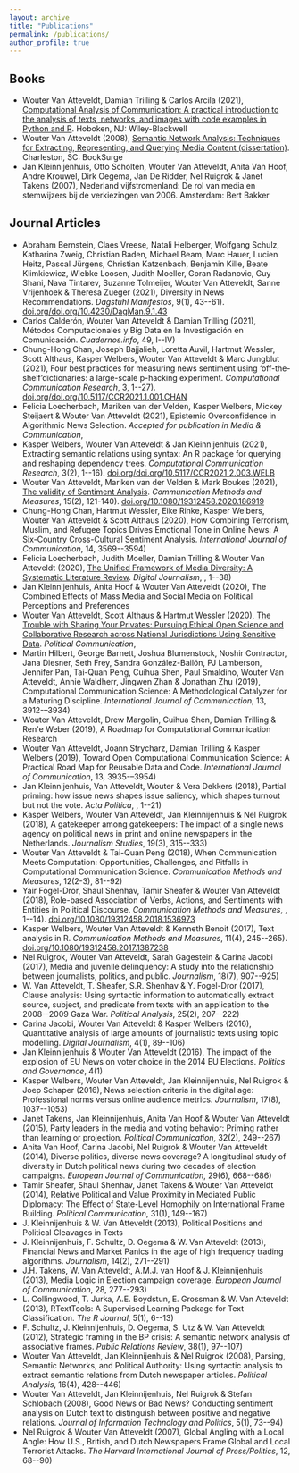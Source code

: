 ```yaml
---
layout: archive
title: "Publications"
permalink: /publications/
author_profile: true
---
```


## Books

- Wouter Van Atteveldt, Damian Trilling & Carlos Arcila (2021), [Computational Analysis of Communication: A practical introduction to the analysis of texts, networks, and images with code examples in Python and R](http://cssbook.net). Hoboken, NJ: Wiley-Blackwell
- Wouter Van Atteveldt (2008), [Semantic Network Analysis: Techniques for Extracting, Representing, and Querying Media Content (dissertation)](https://vanatteveldt.com/files/vanatteveldt_semanticnetworkanalysis.pdf). Charleston, SC: BookSurge
- Jan Kleinnijenhuis, Otto Scholten, Wouter Van Atteveldt, Anita Van Hoof, Andre Krouwel, Dirk Oegema, Jan De Ridder, Nel Ruigrok & Janet Takens (2007), Nederland vijfstromenland: De rol van media en stemwijzers bij de verkiezingen van 2006. Amsterdam: Bert Bakker
## Journal Articles

- Abraham Bernstein, Claes Vreese, Natali Helberger, Wolfgang Schulz, Katharina Zweig, Christian Baden, Michael Beam, Marc Hauer, Lucien Heitz, Pascal Jürgens, Christian Katzenbach, Benjamin Kille, Beate Klimkiewicz, Wiebke Loosen, Judith Moeller, Goran Radanovic, Guy Shani, Nava Tintarev, Suzanne Tolmeijer, Wouter Van Atteveldt, Sanne Vrijenhoek & Theresa Zueger (2021), Diversity in News Recommendations. *Dagstuhl Manifestos*, 9(1), 43--61). [doi.org/doi.org/10.4230/DagMan.9.1.43](https://doi.org/doi.org/10.4230/DagMan.9.1.43)
- Carlos Calderón, Wouter Van Atteveldt & Damian Trilling (2021), Métodos Computacionales y Big Data en la Investigación en Comunicación. *Cuadernos.info*, 49, I--IV)
- Chung-Hong Chan, Joseph Bajjalieh, Loretta Auvil, Hartmut Wessler, Scott Althaus, Kasper Welbers, Wouter Van Atteveldt & Marc Jungblut (2021), Four best practices for measuring news sentiment using ‘off-the-shelf’dictionaries: a large-scale p-hacking experiment. *Computational Communication Research*, 3, 1--27). [doi.org/doi.org/10.5117/CCR2021.1.001.CHAN](https://doi.org/doi.org/10.5117/CCR2021.1.001.CHAN)
- Felicia Loecherbach, Mariken van der Velden, Kasper Welbers, Mickey Steijaert & Wouter Van Atteveldt (2021), Epistemic Overconfidence in Algorithmic News Selection. *Accepted for publication in Media \& Communication*, 
- Kasper Welbers, Wouter Van Atteveldt & Jan Kleinnijenhuis (2021), Extracting semantic relations using syntax: An R package for querying and reshaping dependency trees. *Computational Communication Research*, 3(2), 1--16). [doi.org/doi.org/10.5117/CCR2021.2.003.WELB](https://doi.org/doi.org/10.5117/CCR2021.2.003.WELB)
- Wouter Van Atteveldt, Mariken van der Velden & Mark Boukes (2021), [The validity of Sentiment Analysis](https://www.tandfonline.com/doi/full/10.1080/19312458.2020.1869198). *Communication Methods and Measures*, 15(2), 121-140). [doi.org/10.1080/19312458.2020.186919](https://doi.org/10.1080/19312458.2020.186919)
- Chung-Hong Chan, Hartmut Wessler, Eike Rinke, Kasper Welbers, Wouter Van Atteveldt & Scott Althaus (2020), How Combining Terrorism, Muslim, and Refugee Topics Drives Emotional Tone in Online News: A Six-Country Cross-Cultural Sentiment Analysis. *International Journal of Communication*, 14, 3569--3594)
- Felicia Loecherbach, Judith Moeller, Damian Trilling & Wouter Van Atteveldt (2020), [The Unified Framework of Media Diversity: A Systematic Literature Review](https://doi.org/10.1080/21670811.2020.1764374). *Digital Journalism*, , 1--38)
- Jan Kleinnijenhuis, Anita Hoof & Wouter Van Atteveldt (2020), The Combined Effects of Mass Media and Social Media on Political Perceptions and Preferences
- Wouter Van Atteveldt, Scott Althaus & Hartmut Wessler (2020), [The Trouble with Sharing Your Privates: Pursuing Ethical Open Science and Collaborative Research across National Jurisdictions Using Sensitive Data](https://doi.org/10.1080/10584609.2020.1744780). *Political Communication*, 
- Martin Hilbert, George Barnett, Joshua Blumenstock, Noshir Contractor, Jana Diesner, Seth Frey, Sandra González-Bailón, PJ Lamberson, Jennifer Pan, Tai-Quan Peng, Cuihua Shen, Paul Smaldino, Wouter Van Atteveldt, Annie Waldherr, Jingwen Zhan & Jonathan Zhu (2019), Computational Communication Science: A Methodological Catalyzer for a Maturing Discipline. *International Journal of Communication*, 13, 3912-–3934)
- Wouter Van Atteveldt, Drew Margolin, Cuihua Shen, Damian Trilling & Ren\'e Weber (2019), A Roadmap for Computational Communication Research
- Wouter Van Atteveldt, Joann Strycharz, Damian Trilling & Kasper Welbers (2019), Toward Open Computational Communication Science: A Practical Road Map for Reusable Data and Code. *International Journal of Communication*, 13, 3935-–3954)
- Jan Kleinnijenhuis,  Van Atteveldt, Wouter & Vera Dekkers (2018), Partial priming: how issue news shapes issue saliency, which shapes turnout but not the vote. *Acta Politica*, , 1--21)
- Kasper Welbers, Wouter Van Atteveldt, Jan Kleinnijenhuis & Nel Ruigrok (2018), A gatekeeper among gatekeepers: The impact of a single news agency on political news in print and online newspapers in the Netherlands. *Journalism Studies*, 19(3), 315--333)
- Wouter Van Atteveldt & Tai-Quan Peng (2018), When Communication Meets Computation: Opportunities, Challenges, and Pitfalls in Computational Communication Science. *Communication Methods and Measures*, 12(2-3), 81--92)
- Yair Fogel-Dror, Shaul Shenhav, Tamir Sheafer & Wouter Van Atteveldt (2018), Role-based Association of Verbs, Actions, and Sentiments with Entities in Political Discourse. *Communication Methods and Measures*, , 1--14). [doi.org/10.1080/19312458.2018.1536973](https://doi.org/10.1080/19312458.2018.1536973)
- Kasper Welbers, Wouter Van Atteveldt & Kenneth Benoit (2017), Text analysis in R. *Communication Methods and Measures*, 11(4), 245--265). [doi.org/10.1080/19312458.2017.1387238](https://doi.org/10.1080/19312458.2017.1387238)
- Nel Ruigrok, Wouter Van Atteveldt, Sarah Gagestein & Carina Jacobi (2017), Media and juvenile delinquency: A study into the relationship between journalists, politics, and public. *Journalism*, 18(7), 907--925)
- W. Van Atteveldt, T. Sheafer, S.R. Shenhav & Y. Fogel-Dror (2017), Clause analysis: Using syntactic information to automatically extract source, subject, and predicate from texts with an application to the 2008--2009 Gaza War. *Political Analysis*, 25(2), 207--222)
- Carina Jacobi, Wouter Van Atteveldt & Kasper Welbers (2016), Quantitative analysis of large amounts of journalistic texts using topic modelling. *Digital Journalism*, 4(1), 89--106)
- Jan Kleinnijenhuis & Wouter Van Atteveldt (2016), The impact of the explosion of EU News on voter choice in the 2014 EU Elections. *Politics and Governance*, 4(1)
- Kasper Welbers, Wouter Van Atteveldt, Jan Kleinnijenhuis, Nel Ruigrok & Joep Schaper (2016), News selection criteria in the digital age: Professional norms versus online audience metrics. *Journalism*, 17(8), 1037--1053)
- Janet Takens, Jan Kleinnijenhuis, Anita Van Hoof & Wouter Van Atteveldt (2015), Party leaders in the media and voting behavior: Priming rather than learning or projection. *Political Communication*, 32(2), 249--267)
- Anita Van Hoof, Carina Jacobi, Nel Ruigrok & Wouter Van Atteveldt (2014), Diverse politics, diverse news coverage? A longitudinal study of diversity in Dutch political news during two decades of election campaigns. *European Journal of Communication*, 29(6), 668--686)
- Tamir Sheafer, Shaul Shenhav, Janet Takens & Wouter Van Atteveldt (2014), Relative Political and Value Proximity in Mediated Public Diplomacy: The Effect of State-Level Homophily on International Frame Building. *Political Communication*, 31(1), 149--167)
- J. Kleinnijenhuis & W. Van Atteveldt (2013), Political Positions and Political Cleavages in Texts
- J. Kleinnijenhuis, F. Schultz, D. Oegema & W. Van Atteveldt (2013), Financial News and Market Panics in the age of high frequency trading algorithms. *Journalism*, 14(2), 271--291)
- J.H. Takens, W. Van Atteveldt, A.M.J. van Hoof & J. Kleinnijenhuis (2013), Media Logic in Election campaign coverage. *European Journal of Communication*, 28, 277--293)
- L. Collingwood, T. Jurka, A.E. Boydstun, E. Grossman & W. Van Atteveldt (2013), RTextTools: A Supervised Learning Package for Text Classification. *The R Journal*, 5(1), 6--13)
- F. Schultz, J. Kleinnijenhuis, D. Oegema, S. Utz & W. Van Atteveldt (2012), Strategic framing in the BP crisis: A semantic network analysis of associative frames. *Public Relations Review*, 38(1), 97--107)
- Wouter Van Atteveldt, Jan Kleinnijenhuis & Nel Ruigrok (2008), Parsing, Semantic Networks, and Political Authority: Using syntactic analysis to extract semantic relations from Dutch newspaper articles. *Political Analysis*, 16(4), 428--446)
- Wouter Van Atteveldt, Jan Kleinnijenhuis, Nel Ruigrok & Stefan Schlobach (2008), Good News or Bad News? Conducting sentiment analysis on Dutch text to distinguish between positive and negative relations. *Journal of Information Technology and Politics*, 5(1), 73--94)
- Nel Ruigrok & Wouter Van Atteveldt (2007), Global Angling with a Local Angle: How U.S., British, and Dutch Newspapers Frame Global and Local Terrorist Attacks. *The Harvard International Journal of Press/Politics*, 12, 68--90)

